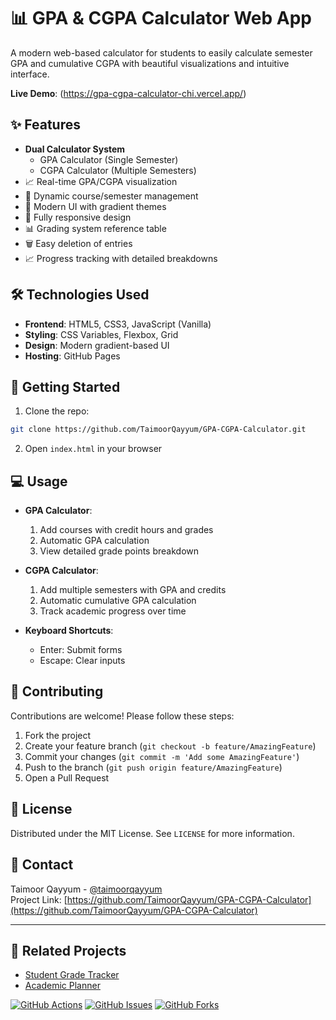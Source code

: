 
# 📊 GPA & CGPA Calculator Web App

A modern web-based calculator for students to easily calculate semester GPA and cumulative CGPA with beautiful visualizations and intuitive interface.

**Live Demo**: (https://gpa-cgpa-calculator-chi.vercel.app/)

## ✨ Features

- **Dual Calculator System**
  - GPA Calculator (Single Semester)
  - CGPA Calculator (Multiple Semesters)
- 📈 Real-time GPA/CGPA visualization
- 🧮 Dynamic course/semester management
- 🎨 Modern UI with gradient themes
- 📱 Fully responsive design
- 📊 Grading system reference table
- 🗑️ Easy deletion of entries
- 📈 Progress tracking with detailed breakdowns

## 🛠️ Technologies Used

- **Frontend**: HTML5, CSS3, JavaScript (Vanilla)
- **Styling**: CSS Variables, Flexbox, Grid
- **Design**: Modern gradient-based UI
- **Hosting**: GitHub Pages

## 🚀 Getting Started

1. Clone the repo:
```bash
git clone https://github.com/TaimoorQayyum/GPA-CGPA-Calculator.git
```

2. Open `index.html` in your browser

## 💻 Usage

- **GPA Calculator**:
  1. Add courses with credit hours and grades
  2. Automatic GPA calculation
  3. View detailed grade points breakdown

- **CGPA Calculator**:
  1. Add multiple semesters with GPA and credits
  2. Automatic cumulative GPA calculation
  3. Track academic progress over time

- **Keyboard Shortcuts**:
  - Enter: Submit forms
  - Escape: Clear inputs

## 🤝 Contributing

Contributions are welcome! Please follow these steps:
1. Fork the project
2. Create your feature branch (`git checkout -b feature/AmazingFeature`)
3. Commit your changes (`git commit -m 'Add some AmazingFeature'`)
4. Push to the branch (`git push origin feature/AmazingFeature`)
5. Open a Pull Request

## 📜 License

Distributed under the MIT License. See `LICENSE` for more information.

## 📧 Contact

Taimoor Qayyum - [@taimoorqayyum](https://github.com/TaimoorQayyum)  
Project Link: [https://github.com/TaimoorQayyum/GPA-CGPA-Calculator](https://github.com/TaimoorQayyum/GPA-CGPA-Calculator)

---

## 🔗 Related Projects

- [Student Grade Tracker](https://github.com/example/grade-tracker)
- [Academic Planner](https://github.com/example/academic-planner)

[![GitHub Actions](https://img.shields.io/github/actions/workflow/status/TaimoorQayyum/GPA-CGPA-Calculator/main.yml?style=flat-square)](https://github.com/TaimoorQayyum/GPA-CGPA-Calculator/actions)
[![GitHub Issues](https://img.shields.io/github/issues/TaimoorQayyum/GPA-CGPA-Calculator?color=important&style=flat-square)](https://github.com/TaimoorQayyum/GPA-CGPA-Calculator/issues)
[![GitHub Forks](https://img.shields.io/github/forks/TaimoorQayyum/GPA-CGPA-Calculator?style=social)](https://github.com/TaimoorQayyum/GPA-CGPA-Calculator/network/members)

